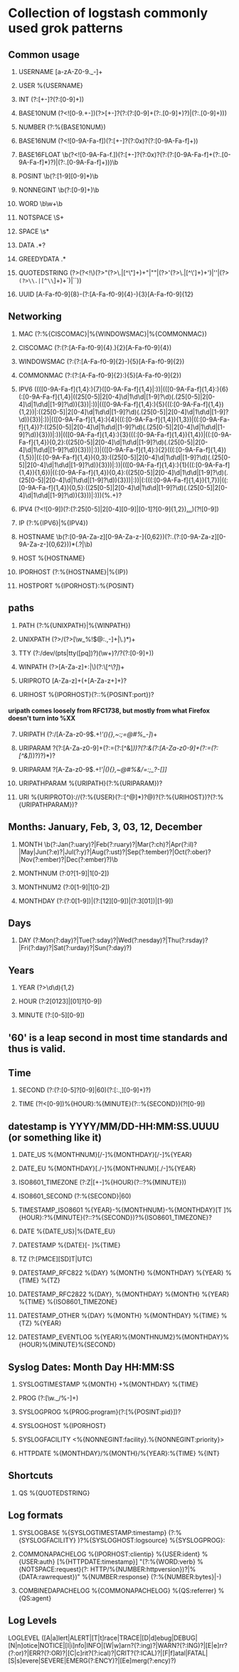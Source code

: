 # Collection of logstash commonly used grok patterns

## Common usage

1. USERNAME [a-zA-Z0-9._-]+

2. USER %{USERNAME}

3. INT (?:[+-]?(?:[0-9]+))

4. BASE10NUM (?<![0-9.+-])(?>[+-]?(?:(?:[0-9]+(?:\.[0-9]+)?)|(?:\.[0-9]+)))

5. NUMBER (?:%{BASE10NUM})

6. BASE16NUM (?<![0-9A-Fa-f])(?:[+-]?(?:0x)?(?:[0-9A-Fa-f]+))

7. BASE16FLOAT \b(?<![0-9A-Fa-f.])(?:[+-]?(?:0x)?(?:(?:[0-9A-Fa-f]+(?:\.[0-9A-Fa-f]*)?)|(?:\.[0-9A-Fa-f]+)))\b

8. POSINT \b(?:[1-9][0-9]*)\b

9. NONNEGINT \b(?:[0-9]+)\b

10. WORD \b\w+\b

11. NOTSPACE \S+

12. SPACE \s*

13. DATA .*?

14. GREEDYDATA .*

15. QUOTEDSTRING (?>(?<!\\)(?>"(?>\\.|[^\\"]+)+"|""|(?>'(?>\\.|[^\\']+)+')|''|(?>`(?>\\.|[^\\`]+)+`)|``))

16. UUID [A-Fa-f0-9]{8}-(?:[A-Fa-f0-9]{4}-){3}[A-Fa-f0-9]{12}

## Networking

1. MAC (?:%{CISCOMAC}|%{WINDOWSMAC}|%{COMMONMAC})

2. CISCOMAC (?:(?:[A-Fa-f0-9]{4}\.){2}[A-Fa-f0-9]{4})

3. WINDOWSMAC (?:(?:[A-Fa-f0-9]{2}-){5}[A-Fa-f0-9]{2})

4. COMMONMAC (?:(?:[A-Fa-f0-9]{2}:){5}[A-Fa-f0-9]{2})

5. IPV6 ((([0-9A-Fa-f]{1,4}:){7}([0-9A-Fa-f]{1,4}|:))|(([0-9A-Fa-f]{1,4}:){6}(:[0-9A-Fa-f]{1,4}|((25[0-5]|2[0-4]\d|1\d\d|[1-9]?\d)(\.(25[0-5]|2[0-4]\d|1\d\d|[1-9]?\d)){3})|:))|(([0-9A-Fa-f]{1,4}:){5}(((:[0-9A-Fa-f]{1,4}){1,2})|:((25[0-5]|2[0-4]\d|1\d\d|[1-9]?\d)(\.(25[0-5]|2[0-4]\d|1\d\d|[1-9]?\d)){3})|:))|(([0-9A-Fa-f]{1,4}:){4}(((:[0-9A-Fa-f]{1,4}){1,3})|((:[0-9A-Fa-f]{1,4})?:((25[0-5]|2[0-4]\d|1\d\d|[1-9]?\d)(\.(25[0-5]|2[0-4]\d|1\d\d|[1-9]?\d)){3}))|:))|(([0-9A-Fa-f]{1,4}:){3}(((:[0-9A-Fa-f]{1,4}){1,4})|((:[0-9A-Fa-f]{1,4}){0,2}:((25[0-5]|2[0-4]\d|1\d\d|[1-9]?\d)(\.(25[0-5]|2[0-4]\d|1\d\d|[1-9]?\d)){3}))|:))|(([0-9A-Fa-f]{1,4}:){2}(((:[0-9A-Fa-f]{1,4}){1,5})|((:[0-9A-Fa-f]{1,4}){0,3}:((25[0-5]|2[0-4]\d|1\d\d|[1-9]?\d)(\.(25[0-5]|2[0-4]\d|1\d\d|[1-9]?\d)){3}))|:))|(([0-9A-Fa-f]{1,4}:){1}(((:[0-9A-Fa-f]{1,4}){1,6})|((:[0-9A-Fa-f]{1,4}){0,4}:((25[0-5]|2[0-4]\d|1\d\d|[1-9]?\d)(\.(25[0-5]|2[0-4]\d|1\d\d|[1-9]?\d)){3}))|:))|(:(((:[0-9A-Fa-f]{1,4}){1,7})|((:[0-9A-Fa-f]{1,4}){0,5}:((25[0-5]|2[0-4]\d|1\d\d|[1-9]?\d)(\.(25[0-5]|2[0-4]\d|1\d\d|[1-9]?\d)){3}))|:)))(%.+)?

6. IPV4 (?<![0-9])(?:(?:25[0-5]|2[0-4][0-9]|[0-1]?[0-9]{1,2})[.](?:25[0-5]|2[0-4][0-9]|[0-1]?[0-9]{1,2})[.](?:25[0-5]|2[0-4][0-9]|[0-1]?[0-9]{1,2})[.](?:25[0-5]|2[0-4][0-9]|[0-1]?[0-9]{1,2}))(?![0-9])

7. IP (?:%{IPV6}|%{IPV4})

8. HOSTNAME \b(?:[0-9A-Za-z][0-9A-Za-z-]{0,62})(?:\.(?:[0-9A-Za-z][0-9A-Za-z-]{0,62}))*(\.?|\b)

9. HOST %{HOSTNAME}

10. IPORHOST (?:%{HOSTNAME}|%{IP})

11. HOSTPORT %{IPORHOST}:%{POSINT}


## paths

1. PATH (?:%{UNIXPATH}|%{WINPATH})

2. UNIXPATH (?>/(?>[\w_%!$@:.,-]+|\\.)*)+

3. TTY (?:/dev/(pts|tty([pq])?)(\w+)?/?(?:[0-9]+))

4. WINPATH (?>[A-Za-z]+:|\\)(?:\\[^\\?*]*)+

5. URIPROTO [A-Za-z]+(\+[A-Za-z+]+)?

6. URIHOST %{IPORHOST}(?::%{POSINT:port})?

#### uripath comes loosely from RFC1738, but mostly from what Firefox doesn't turn into %XX
7. URIPATH (?:/[A-Za-z0-9$.+!*'(){},~:;=@#%_\-]*)+

8. URIPARAM \?(?:[A-Za-z0-9]+(?:=(?:[^&]*))?(?:&(?:[A-Za-z0-9]+(?:=(?:[^&]*))?)?)*)?

9. URIPARAM \?[A-Za-z0-9$.+!*'|(){},~@#%&/=:;_?\-\[\]]*

10. URIPATHPARAM %{URIPATH}(?:%{URIPARAM})?

11. URI %{URIPROTO}://(?:%{USER}(?::[^@]*)?@)?(?:%{URIHOST})?(?:%{URIPATHPARAM})?


## Months: January, Feb, 3, 03, 12, December

1. MONTH \b(?:Jan(?:uary)?|Feb(?:ruary)?|Mar(?:ch)?|Apr(?:il)?|May|Jun(?:e)?|Jul(?:y)?|Aug(?:ust)?|Sep(?:tember)?|Oct(?:ober)?|Nov(?:ember)?|Dec(?:ember)?)\b

2. MONTHNUM (?:0?[1-9]|1[0-2])

3. MONTHNUM2 (?:0[1-9]|1[0-2])

4. MONTHDAY (?:(?:0[1-9])|(?:[12][0-9])|(?:3[01])|[1-9])


## Days

1. DAY (?:Mon(?:day)?|Tue(?:sday)?|Wed(?:nesday)?|Thu(?:rsday)?|Fri(?:day)?|Sat(?:urday)?|Sun(?:day)?)


## Years

1. YEAR (?>\d\d){1,2}

2. HOUR (?:2[0123]|[01]?[0-9])

3. MINUTE (?:[0-5][0-9])


## '60' is a leap second in most time standards and thus is valid.
## Time

1. SECOND (?:(?:[0-5]?[0-9]|60)(?:[:.,][0-9]+)?)

2. TIME (?!<[0-9])%{HOUR}:%{MINUTE}(?::%{SECOND})(?![0-9])


## datestamp is YYYY/MM/DD-HH:MM:SS.UUUU (or something like it)

1. DATE_US %{MONTHNUM}[/-]%{MONTHDAY}[/-]%{YEAR}

2. DATE_EU %{MONTHDAY}[./-]%{MONTHNUM}[./-]%{YEAR}

3. ISO8601_TIMEZONE (?:Z|[+-]%{HOUR}(?::?%{MINUTE}))

4. ISO8601_SECOND (?:%{SECOND}|60)

5. TIMESTAMP_ISO8601 %{YEAR}-%{MONTHNUM}-%{MONTHDAY}[T ]%{HOUR}:?%{MINUTE}(?::?%{SECOND})?%{ISO8601_TIMEZONE}?

6. DATE %{DATE_US}|%{DATE_EU}

7. DATESTAMP %{DATE}[- ]%{TIME}

8. TZ (?:[PMCE][SD]T|UTC)

9. DATESTAMP_RFC822 %{DAY} %{MONTH} %{MONTHDAY} %{YEAR} %{TIME} %{TZ}

10. DATESTAMP_RFC2822 %{DAY}, %{MONTHDAY} %{MONTH} %{YEAR} %{TIME} %{ISO8601_TIMEZONE}

11. DATESTAMP_OTHER %{DAY} %{MONTH} %{MONTHDAY} %{TIME} %{TZ} %{YEAR}

12. DATESTAMP_EVENTLOG %{YEAR}%{MONTHNUM2}%{MONTHDAY}%{HOUR}%{MINUTE}%{SECOND}


## Syslog Dates: Month Day HH:MM:SS

1. SYSLOGTIMESTAMP %{MONTH} +%{MONTHDAY} %{TIME}

2. PROG (?:[\w._/%-]+)

3. SYSLOGPROG %{PROG:program}(?:\[%{POSINT:pid}\])?

4. SYSLOGHOST %{IPORHOST}

5. SYSLOGFACILITY <%{NONNEGINT:facility}.%{NONNEGINT:priority}>

6. HTTPDATE %{MONTHDAY}/%{MONTH}/%{YEAR}:%{TIME} %{INT}


## Shortcuts

1. QS %{QUOTEDSTRING}


## Log formats

1. SYSLOGBASE %{SYSLOGTIMESTAMP:timestamp} (?:%{SYSLOGFACILITY} )?%{SYSLOGHOST:logsource} %{SYSLOGPROG}:

2. COMMONAPACHELOG %{IPORHOST:clientip} %{USER:ident} %{USER:auth} \[%{HTTPDATE:timestamp}\] "(?:%{WORD:verb} %{NOTSPACE:request}(?: HTTP/%{NUMBER:httpversion})?|%{DATA:rawrequest})" %{NUMBER:response} (?:%{NUMBER:bytes}|-)

3. COMBINEDAPACHELOG %{COMMONAPACHELOG} %{QS:referrer} %{QS:agent}


## Log Levels

LOGLEVEL ([A|a]lert|ALERT|[T|t]race|TRACE|[D|d]ebug|DEBUG|[N|n]otice|NOTICE|[I|i]nfo|INFO|[W|w]arn?(?:ing)?|WARN?(?:ING)?|[E|e]rr?(?:or)?|ERR?(?:OR)?|[C|c]rit?(?:ical)?|CRIT?(?:ICAL)?|[F|f]atal|FATAL|[S|s]evere|SEVERE|EMERG(?:ENCY)?|[Ee]merg(?:ency)?)

